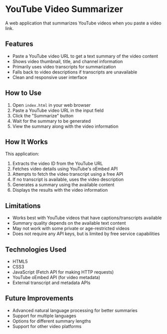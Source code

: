 # YouTube Video Summarizer

A web application that summarizes YouTube videos when you paste a video link.

## Features

- Paste a YouTube video URL to get a text summary of the video content
- Shows video thumbnail, title, and channel information
- Primarily uses video transcripts for summarization
- Falls back to video descriptions if transcripts are unavailable
- Clean and responsive user interface

## How to Use

1. Open `index.html` in your web browser
2. Paste a YouTube video URL in the input field
3. Click the "Summarize" button
4. Wait for the summary to be generated
5. View the summary along with the video information

## How It Works

This application:
1. Extracts the video ID from the YouTube URL
2. Fetches video details using YouTube's oEmbed API
3. Attempts to fetch the video transcript using a free API
4. If no transcript is available, uses the video description
5. Generates a summary using the available content
6. Displays the results with the video information

## Limitations

- Works best with YouTube videos that have captions/transcripts available
- Summary quality depends on the available text content
- May not work with some private or age-restricted videos
- Does not require any API keys, but is limited by free service capabilities

## Technologies Used

- HTML5
- CSS3
- JavaScript (Fetch API for making HTTP requests)
- YouTube oEmbed API (for video metadata)
- External transcript and metadata APIs

## Future Improvements

- Advanced natural language processing for better summaries
- Support for multiple languages
- Options for different summary lengths
- Support for other video platforms 
